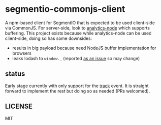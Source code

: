 # segmentio-commonjs-client

A npm-based client for SegmentIO that is expected to be used client-side via CommonJS. For server-side, look to [analytics-node](https://github.com/segmentio/analytics-node) which supports buffering. This project exists because while analytics-node can be used client-side, doing so has some downsides:

* results in big payload because need NodeJS buffer implementation for browsers
* leaks lodash to `window._` (reported [as an issue](https://github.com/segmentio/analytics-node/issues/48) so may change)

## status

Early stage currently with only support for the [track](https://segment.com/docs/spec/track/) event. It is straight forward to implement the rest but doing so as needed (PRs welcomed).


## LICENSE

MIT
